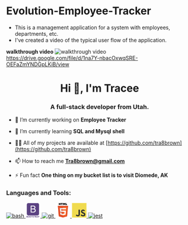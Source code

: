 # Evolution-Employee-Tracker
* This is a management application for a system with employees, departments, etc.
* I've created a video of the typical user flow of the application.

__walkthrough video__
![walkthrough video](.gif)
https://drive.google.com/file/d/1na7Y-nbacOxwqSRE-OEFaZmYNDGpLKiB/view

<h1 align="center">Hi 👋, I'm Tracee</h1>
<h3 align="center">A full-stack developer from Utah.</h3>

- 🔭 I’m currently working on **Employee Tracker**

- 🌱 I’m currently learning **SQL and Mysql shell**

- 👨‍💻 All of my projects are available at [https://github.com/tra8brown](https://github.com/tra8brown)

- 📫 How to reach me **Tra8brown@gmail.com**

- ⚡ Fun fact **One thing on my bucket list is to visit Diomede, AK**


<h3 align="left">Languages and Tools:</h3>
<p align="left"> <a href="https://www.gnu.org/software/bash/" target="_blank"> <img src="https://www.vectorlogo.zone/logos/gnu_bash/gnu_bash-icon.svg" alt="bash" width="40" height="40"/> </a> <a href="https://getbootstrap.com" target="_blank"> <img src="https://raw.githubusercontent.com/devicons/devicon/master/icons/bootstrap/bootstrap-plain-wordmark.svg" alt="bootstrap" width="40" height="40"/> </a> <a href="https://git-scm.com/" target="_blank"> <img src="https://www.vectorlogo.zone/logos/git-scm/git-scm-icon.svg" alt="git" width="40" height="40"/> </a> <a href="https://www.w3.org/html/" target="_blank"> <img src="https://raw.githubusercontent.com/devicons/devicon/master/icons/html5/html5-original-wordmark.svg" alt="html5" width="40" height="40"/> </a> <a href="https://developer.mozilla.org/en-US/docs/Web/JavaScript" target="_blank"> <img src="https://raw.githubusercontent.com/devicons/devicon/master/icons/javascript/javascript-original.svg" alt="javascript" width="40" height="40"/> </a> <a href="https://jestjs.io" target="_blank"> <img src="https://www.vectorlogo.zone/logos/jestjsio/jestjsio-icon.svg" alt="jest" width="40" height="40"/> </a> </p>



